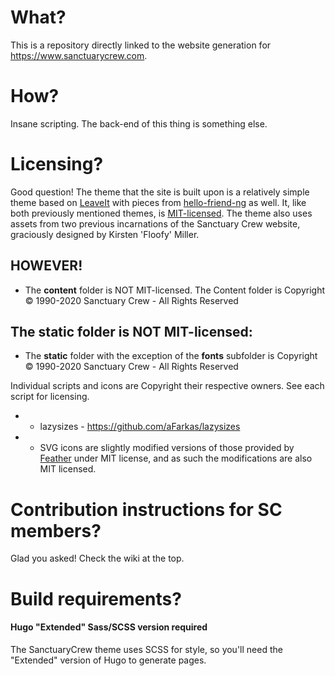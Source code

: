# What?

This is a repository directly linked to the website generation for https://www.sanctuarycrew.com.

# How?

Insane scripting. The back-end of this thing is something else.

# Licensing?

Good question! The theme that the site is built upon is a relatively simple theme based on [LeaveIt](https://github.com/liuzc/LeaveIt) with pieces from [hello-friend-ng](https://github.com/rhazdon/hugo-theme-hello-friend-ng) as well. It, like both previously mentioned themes, is [MIT-licensed](https://github.com/SanctuaryCrew/scwebsite/blob/master/themes/SanctuaryCrew/LICENSE.md). The theme also uses assets from two previous incarnations of the Sanctuary Crew website, graciously designed by Kirsten 'Floofy' Miller.

## HOWEVER!

* The **content** folder is NOT MIT-licensed. The Content folder is Copyright © 1990-2020 Sanctuary Crew - All Rights Reserved

## The **static** folder is NOT MIT-licensed:

* The **static** folder with the exception of the **fonts** subfolder is Copyright © 1990-2020 Sanctuary Crew - All Rights Reserved

Individual scripts and icons are Copyright their respective owners. See each script for licensing.
* * lazysizes - https://github.com/aFarkas/lazysizes
* * SVG icons are slightly modified versions of those provided by [Feather](https://github.com/feathericons/feather) under MIT license, and as such the modifications are also MIT licensed.

# Contribution instructions for SC members?

Glad you asked! Check the wiki at the top.

# Build requirements?

#### Hugo "Extended" Sass/SCSS version required

The SanctuaryCrew theme uses SCSS for style, so you'll need the "Extended" version of Hugo to generate pages.
